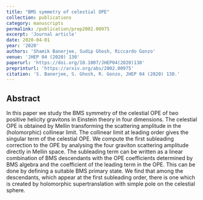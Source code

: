 ```yaml
---
title: "BMS symmetry of celestial OPE"
collection: publications
category: manuscripts
permalink: /publication/prep2002.00975
excerpt: 'Journal article'
date: 2020-04-01
year: '2020'
authors: 'Shamik Banerjee, Sudip Ghosh, Riccardo Gonzo'
venue: 'JHEP 04 (2020) 130'
paperurl: 'https://doi.org/10.1007/JHEP04(2020)130'
preprinturl: 'https://arxiv.org/abs/2002.00975'
citation: 'S. Banerjee, S. Ghosh, R. Gonzo, JHEP 04 (2020) 130.'
---
```


## Abstract
In this paper we study the BMS symmetry of the celestial OPE of two positive helicity gravitons in Einstein theory in four dimensions. The celestial OPE is obtained by Mellin transforming the scattering amplitude in the (holomorphic) collinear limit. The collinear limit at leading order gives the singular term of the celestial OPE. We compute the first subleading correction to the OPE by analysing the four graviton scattering amplitude directly in Mellin space. The subleading term can be written as a linear combination of BMS descendants with the OPE coefficients determined by BMS algebra and the coefficient of the leading term in the OPE. This can be done by defining a suitable BMS primary state. We find that among the descendants, which appear at the first subleading order, there is one which is created by holomorphic supertranslation with simple pole on the celestial sphere. 
